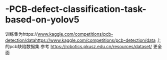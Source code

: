 # -PCB-defect-classification-task-based-on-yolov5
训练集为https://www.kaggle.com/competitions/pcb-detection/datahttps://www.kaggle.com/competitions/pcb-detection/data
上的pcb缺陷数据集
参考
https://robotics.pkusz.edu.cn/resources/dataset/
更全面
